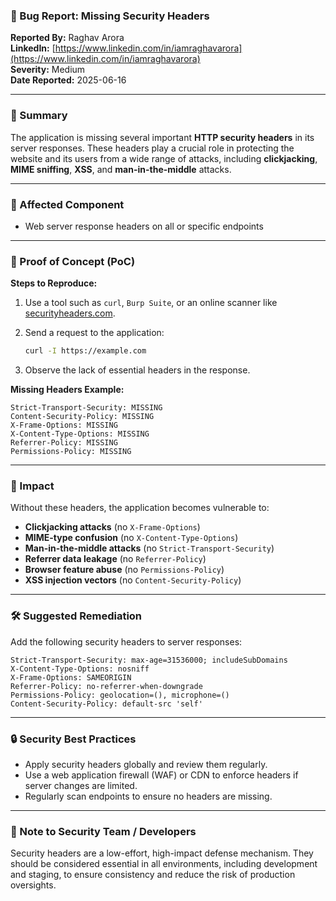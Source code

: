 ### 🐞 Bug Report: Missing Security Headers

**Reported By:** Raghav Arora  
**LinkedIn:** [https://www.linkedin.com/in/iamraghavarora](https://www.linkedin.com/in/iamraghavarora)  
**Severity:** Medium  
**Date Reported:** 2025-06-16

---

### 📄 Summary

The application is missing several important **HTTP security headers** in its server responses. These headers play a crucial role in protecting the website and its users from a wide range of attacks, including **clickjacking**, **MIME sniffing**, **XSS**, and **man-in-the-middle** attacks.

---

### 📌 Affected Component

- Web server response headers on all or specific endpoints

---

### 🚨 Proof of Concept (PoC)

**Steps to Reproduce:**

1. Use a tool such as `curl`, `Burp Suite`, or an online scanner like [securityheaders.com](https://securityheaders.com).
2. Send a request to the application:

   ```bash
   curl -I https://example.com
   ```

3. Observe the lack of essential headers in the response.

**Missing Headers Example:**

```
Strict-Transport-Security: MISSING
Content-Security-Policy: MISSING
X-Frame-Options: MISSING
X-Content-Type-Options: MISSING
Referrer-Policy: MISSING
Permissions-Policy: MISSING
```

---

### 🎯 Impact

Without these headers, the application becomes vulnerable to:

- **Clickjacking attacks** (no `X-Frame-Options`)
- **MIME-type confusion** (no `X-Content-Type-Options`)
- **Man-in-the-middle attacks** (no `Strict-Transport-Security`)
- **Referrer data leakage** (no `Referrer-Policy`)
- **Browser feature abuse** (no `Permissions-Policy`)
- **XSS injection vectors** (no `Content-Security-Policy`)

---

### 🛠️ Suggested Remediation

Add the following security headers to server responses:

```http
Strict-Transport-Security: max-age=31536000; includeSubDomains
X-Content-Type-Options: nosniff
X-Frame-Options: SAMEORIGIN
Referrer-Policy: no-referrer-when-downgrade
Permissions-Policy: geolocation=(), microphone=()
Content-Security-Policy: default-src 'self'
```

---

### 🔒 Security Best Practices

- Apply security headers globally and review them regularly.
- Use a web application firewall (WAF) or CDN to enforce headers if server changes are limited.
- Regularly scan endpoints to ensure no headers are missing.

---

### 🙏 Note to Security Team / Developers

Security headers are a low-effort, high-impact defense mechanism. They should be considered essential in all environments, including development and staging, to ensure consistency and reduce the risk of production oversights.
